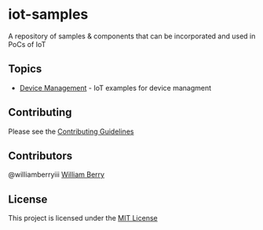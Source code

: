 # iot-samples
A repository of samples &amp; components that can be incorporated and used in PoCs of IoT

## Topics
* [Device Management](DeviceManagement/README.md) - IoT examples for device managment

## Contributing
Please see the [Contributing Guidelines](CONTRIBUTING.md)

## Contributors
@williamberryiii [William Berry](https://github.com/WilliamBerryiii)

## License
This project is licensed under the [MIT License](LICENSE.txt)
